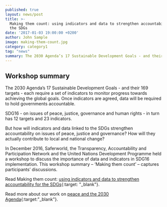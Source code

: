 ```yaml
---
published: true
layout: news/post
title: >-
  Making them count: using indicators and data to strengthen accountability for
  the SDGs
date: '2017-01-03 19:00:00 +0200'
author: John Sample
image: making-them-count.jpg
category: category1
tag: "news"
summary: The 2030 Agenda’s 17 Sustainable Development Goals - and their 169 targets - each require a set of indicators to monitor progress towards achieving the global goals. Once indicators are agreed, data will be required to hold governments accountable.
---
```


## Workshop summary 

The 2030 Agenda’s 17 Sustainable Development Goals - and their 169 targets - each require a set of indicators to monitor progress towards achieving the global goals. Once indicators are agreed, data will be required to hold governments accountable.

SDG16 - on issues of peace, justice, governance and human rights - in turn has 12 targets and 23 indicators.

But how will indicators and data linked to the SDGs strengthen accountability on issues of peace, justice and governance? How will they actually contribute to local and national change?

In December 2016, Saferworld, the Transparency, Accountability and Participation Network and the United Nations Development Programme held a workshop to discuss the importance of data and indicators in SDG16 implementation. This workshop summary – ‘Making them count’ – captures participants’ discussions.

Read Making them count: [using indicators and data to strengthen accountability for the SDGs](http://www.saferworld.org.uk/downloads/sdg-16-making-them-count---workshop-summary.pdf){:target: "_blank"}.

Read more about our work on [peace and the 2030 Agenda](http://www.saferworld.org.uk/what/post-2015){:target:"_blank"}.
